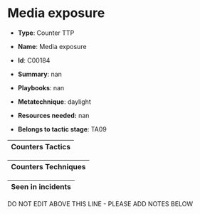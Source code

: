 # Media exposure

* **Type**: Counter TTP

* **Name**: Media exposure

* **Id**: C00184

* **Summary**: nan

* **Playbooks**: nan

* **Metatechnique**: daylight

* **Resources needed:** nan

* **Belongs to tactic stage**: TA09


| Counters Tactics |
| ---------------- |



| Counters Techniques |
| ------------------- |



| Seen in incidents |
| ----------------- |

DO NOT EDIT ABOVE THIS LINE - PLEASE ADD NOTES BELOW